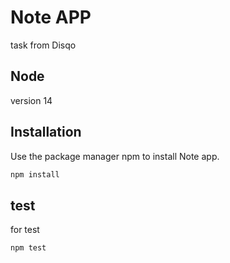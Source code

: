 # Note APP

task from Disqo

## Node 

version 14
## Installation

Use the package manager npm to install Note app.

```bash
npm install 
```

## test

for test 

```bash
npm test 
```

